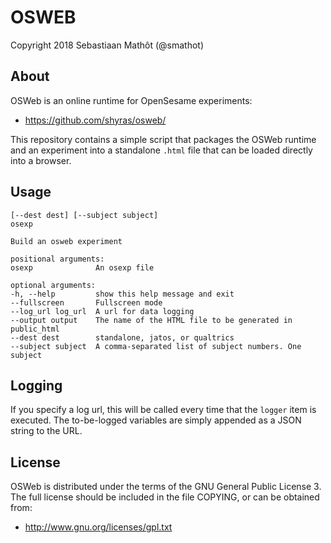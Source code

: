 # OSWEB

Copyright 2018 Sebastiaan Mathôt (@smathot)

## About

OSWeb is an online runtime for OpenSesame experiments:

- <https://github.com/shyras/osweb/>

This repository contains a simple script that packages the OSWeb runtime and an experiment into a standalone `.html` file that can be loaded directly into a browser.

## Usage

~~~
[--dest dest] [--subject subject]
osexp

Build an osweb experiment

positional arguments:
osexp              An osexp file

optional arguments:
-h, --help         show this help message and exit
--fullscreen       Fullscreen mode
--log_url log_url  A url for data logging
--output output    The name of the HTML file to be generated in public_html
--dest dest        standalone, jatos, or qualtrics
--subject subject  A comma-separated list of subject numbers. One subject
~~~

## Logging

If you specify a log url, this will be called every time that the `logger` item is executed. The to-be-logged variables are simply appended as a JSON string to the URL.


## License

OSWeb is distributed under the terms of the GNU General Public License 3. The full license should be included in the file COPYING, or can be obtained from:

- <http://www.gnu.org/licenses/gpl.txt>

